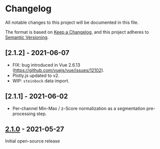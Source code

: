 # Changelog

All notable changes to this project will be documented in this file.

The format is based on [Keep a Changelog](https://keepachangelog.com/en/1.0.0/),
and this project adheres to [Semantic Versioning](https://semver.org/spec/v2.0.0.html).


## [2.1.2] - 2021-06-07

- FIX: bug introduced in Vue 2.6.13 (https://github.com/vuejs/vue/issues/12102).
- Plotly.js updated to v2.  
- WIP: `steinbock` data import.

## [2.1.1] - 2021-06-02

- Per-channel Min-Max / z-Score normalization as a segmentation pre-processing step.

## [2.1.0] - 2021-05-27

Initial open-source release

[2.1.0]: https://github.com/BodenmillerGroup/histocat-web/releases/tag/v2.1.0

